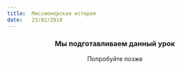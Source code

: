 ```yaml
---
title:  Миссионерская история
date:   23/02/2018
---
```


### <center>Мы подготавливаем данный урок</center>
<center>Попробуйте позже</center>